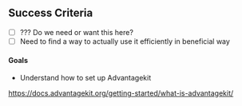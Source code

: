## Success Criteria
- [ ] ??? Do we need or want this here? 
- [ ] Need to find a way to actually use it efficiently in beneficial way

#### Goals
- Understand how to set up Advantagekit

https://docs.advantagekit.org/getting-started/what-is-advantagekit/